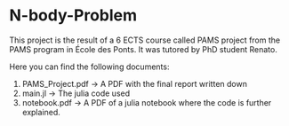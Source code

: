 # N-body-Problem

This project is the result of a 6 ECTS course called PAMS project from the PAMS program in École des Ponts. It was tutored by PhD student Renato.

Here you can find the following documents:

1. PAMS_Project.pdf -> A PDF with the final report written down
2. main.jl -> The julia code used
3. notebook.pdf -> A PDF of a julia notebook where the code is further explained.
